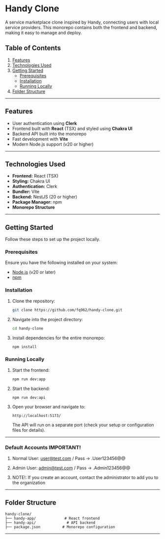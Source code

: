 # Handy Clone

A service marketplace clone inspired by Handy, connecting users with local service providers. This monorepo contains both the frontend and backend, making it easy to manage and deploy.

## Table of Contents

1. [Features](#features)
2. [Technologies Used](#technologies-used)
3. [Getting Started](#getting-started)
   - [Prerequisites](#prerequisites)
   - [Installation](#installation)
   - [Running Locally](#running-locally)
4. [Folder Structure](#folder-structure)

---

## Features

- User authentication using **Clerk**
- Frontend built with **React** (TSX) and styled using **Chakra UI**
- Backend API built into the monorepo
- Fast development with **Vite**
- Modern Node.js support (v20 or higher)

---

## Technologies Used

- **Frontend:** React (TSX)
- **Styling:** Chakra UI
- **Authentication:** Clerk
- **Bundler:** Vite
- **Backend:** NestJS (20 or higher)
- **Package Manager:** npm
- **Monorepo Structure**

---

## Getting Started

Follow these steps to set up the project locally.

### Prerequisites

Ensure you have the following installed on your system:

- [Node.js](https://nodejs.org/) (v20 or later)
- [npm](https://www.npmjs.com/)

### Installation

1. Clone the repository:

   ```bash
   git clone https://github.com/fq962/handy-clone.git
   ```

2. Navigate into the project directory:

   ```bash
   cd handy-clone
   ```

3. Install dependencies for the entire monorepo:
   ```bash
   npm install
   ```

### Running Locally

1. Start the frontend:

   ```bash
   npm run dev:app
   ```

2. Start the backend:

   ```bash
   npm run dev:api
   ```

3. Open your browser and navigate to:

   ```
   http://localhost:5173/
   ```

   The API will run on a separate port (check your setup or configuration files for details).

---

### Default Accounts IMPORTANT!

1. Normal User: user@test.com / Pass -> .User123456@@

2. Admin User: admin@test.com / Pass -> .Admin123456@@

3. NOTE!: If you create an account, contact the administrator to add you to the organization

---

## Folder Structure

```
handy-clone/
├── handy-app/             # React frontend
├── handy-api/              # API backend
├── package.json          # Monorepo configuration
```

---
